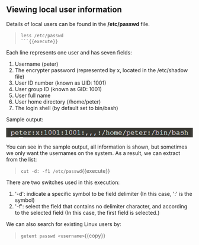 ## Viewing local user information

Details of local users can be found in the **/etc/passwd** file. 
> ```
> less /etc/passwd
> ```{{execute}}

Each line represents one user and has seven fields:
1. Username (peter)
2. The encrypter password (represented by x, located in the /etc/shadow file)
3. User ID number (known as UID: 1001)
4. User group ID (known as GID: 1001)
5. User full name
6. User home directory (/home/peter)
7. The login shell (by default set to bin/bash)

Sample output:

![Picture 3](./assets/pic3.png)

You can see in the sample output, all information is shown, but sometimes we only want the usernames on the system. As a result, we can extract from the list:
> `cut -d: -f1 /etc/passwd`{{execute}}

There are two switches used in this execution:
1. '-d': indicate a specific symbol to be field delimiter (In this case, ':' is the symbol)
2. '-f': select the field that contains no delimiter character, and according to the selected field (In this case, the first field is selected.)

We can also search for existing Linux users by:
> `getent passwd <username>`{{copy}}

<br/>
